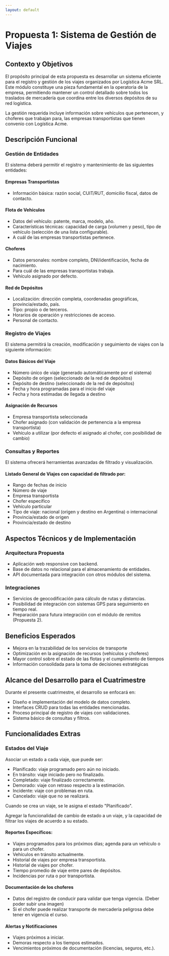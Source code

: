 ```yaml
---
layout: default
---
```


# Propuesta 1: Sistema de Gestión de Viajes

## Contexto y Objetivos

El propósito principal de esta propuesta es desarrollar un sistema eficiente para el registro y gestión de los viajes organizados por Logística Acme SRL. Este módulo constituye una pieza fundamental en la operatoria de la empresa, permitiendo mantener un control detallado sobre todos los traslados de mercadería que coordina entre los diversos depósitos de su red logística.

La gestión requerida incluye información sobre vehículos que pertenecen, y choferes que trabajan para, las empresas transportistas que tienen convenio con Logística Acme.

## Descripción Funcional

### Gestión de Entidades

El sistema deberá permitir el registro y mantenimiento de las siguientes entidades:

#### Empresas Transportistas

- Información básica: razón social, CUIT/RUT, domicilio fiscal, datos de contacto.

#### Flota de Vehículos

- Datos del vehículo: patente, marca, modelo, año.
- Características técnicas: capacidad de carga (volumen y peso), tipo de vehículo (selección de una lista configurable).
- A cuál de las empresas transportistas pertenece.

#### Choferes

- Datos personales: nombre completo, DNI/identificación, fecha de nacimiento.
- Para cuál de las empresas transportistas trabaja.
- Vehículo asignado por defecto.

#### Red de Depósitos

- Localización: dirección completa, coordenadas geográficas, provincia/estado, país.
- Tipo: propio o de terceros.
- Horarios de operación y restricciones de acceso.
- Personal de contacto.

### Registro de Viajes

El sistema permitirá la creación, modificación y seguimiento de viajes con la siguiente información:

#### Datos Básicos del Viaje

- Número único de viaje (generado automáticamente por el sistema)
- Depósito de origen (seleccionado de la red de depósitos)
- Depósito de destino (seleccionado de la red de depósitos)
- Fecha y hora programadas para el inicio del viaje
- Fecha y hora estimadas de llegada a destino

#### Asignación de Recursos

- Empresa transportista seleccionada
- Chofer asignado (con validación de pertenencia a la empresa transportista)
- Vehículo a utilizar (por defecto el asignado al chofer, con posibilidad de cambio)

### Consultas y Reportes

El sistema ofrecerá herramientas avanzadas de filtrado y visualización.

#### Listado General de Viajes con capacidad de filtrado por:

- Rango de fechas de inicio
- Número de viaje
- Empresa transportista
- Chofer específico
- Vehículo particular
- Tipo de viaje: nacional (origen y destino en Argentina) o internacional
- Provincia/estado de origen
- Provincia/estado de destino

## Aspectos Técnicos y de Implementación

### Arquitectura Propuesta

- Aplicación web responsive con backend.
- Base de datos no relacional para el almacenamiento de entidades.
- API documentada para integración con otros módulos del sistema.

### Integraciones

- Servicios de geocodificación para cálculo de rutas y distancias.
- Posibilidad de integración con sistemas GPS para seguimiento en tiempo real.
- Preparación para futura integración con el módulo de remitos (Propuesta 2).

## Beneficios Esperados

- Mejora en la trazabilidad de los servicios de transporte
- Optimización en la asignación de recursos (vehículos y choferes)
- Mayor control sobre el estado de las flotas y el cumplimiento de tiempos
- Información consolidada para la toma de decisiones estratégicas

## Alcance del Desarrollo para el Cuatrimestre

Durante el presente cuatrimestre, el desarrollo se enfocará en:

- Diseño e implementación del modelo de datos completo.
- Interfaces CRUD para todas las entidades mencionadas.
- Proceso principal de registro de viajes con validaciones.
- Sistema básico de consultas y filtros.

## Funcionalidades Extras

### Estados del Viaje

Asociar un estado a cada viaje, que puede ser:

- Planificado: viaje programado pero aún no iniciado.
- En tránsito: viaje iniciado pero no finalizado.
- Completado: viaje finalizado correctamente.
- Demorado: viaje con retraso respecto a la estimación.
- Incidente: viaje con problemas en ruta.
- Cancelado: viaje que no se realizará.

Cuando se crea un viaje, se le asigna el estado "Planificado".

Agregar la funcionalidad de cambio de estado a un viaje, y la capacidad de filtrar los viajes de acuerdo a su estado.

#### Reportes Específicos:

- Viajes programados para los próximos días; agenda para un vehículo o para un chofer.
- Vehículos en tránsito actualmente.
- Historial de viajes por empresa transportista.
- Historial de viajes por chofer.
- Tiempo promedio de viaje entre pares de depósitos.
- Incidencias por ruta o por transportista.

#### Documentación de los choferes

- Datos del registro de conducir para validar que tenga vigencia. (Deber poder subir una imagen)
- Si el chofer puede realizar transporte de mercadería peligrosa debe tener en vigencia el curso.

#### Alertas y Notificaciones

- Viajes próximos a iniciar.
- Demoras respecto a los tiempos estimados.
- Vencimientos próximos de documentación (licencias, seguros, etc.).
